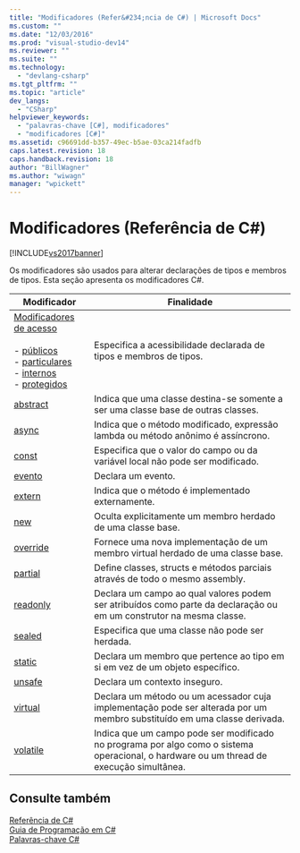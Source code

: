 ```yaml
---
title: "Modificadores (Refer&#234;ncia de C#) | Microsoft Docs"
ms.custom: ""
ms.date: "12/03/2016"
ms.prod: "visual-studio-dev14"
ms.reviewer: ""
ms.suite: ""
ms.technology: 
  - "devlang-csharp"
ms.tgt_pltfrm: ""
ms.topic: "article"
dev_langs: 
  - "CSharp"
helpviewer_keywords: 
  - "palavras-chave [C#], modificadores"
  - "modificadores [C#]"
ms.assetid: c96691dd-b357-49ec-b5ae-03ca214fadfb
caps.latest.revision: 18
caps.handback.revision: 18
author: "BillWagner"
ms.author: "wiwagn"
manager: "wpickett"
---
```

# Modificadores (Refer&#234;ncia de C#)
[!INCLUDE[vs2017banner](../../../csharp/includes/vs2017banner.md)]

Os modificadores são usados para alterar declarações de tipos e membros de tipos.  Esta seção apresenta os modificadores C\#.  
  
|Modificador|Finalidade|  
|-----------------|----------------|  
|[Modificadores de acesso](../../../csharp/language-reference/keywords/access-modifiers.md)<br /><br /> -   [públicos](../../../csharp/language-reference/keywords/public.md)<br />-   [particulares](../../../csharp/language-reference/keywords/private.md)<br />-   [internos](../../../csharp/language-reference/keywords/internal.md)<br />-   [protegidos](../../../csharp/language-reference/keywords/protected.md)|Especifica a acessibilidade declarada de tipos e membros de tipos.|  
|[abstract](../../../csharp/language-reference/keywords/abstract.md)|Indica que uma classe destina\-se somente a ser uma classe base de outras classes.|  
|[async](../../../visual-basic/language-reference/modifiers/async.md)|Indica que o método modificado, expressão lambda ou método anônimo é assíncrono.|  
|[const](../../../csharp/language-reference/keywords/const.md)|Especifica que o valor do campo ou da variável local não pode ser modificado.|  
|[evento](../../../csharp/language-reference/keywords/event.md)|Declara um evento.|  
|[extern](../../../csharp/language-reference/keywords/extern.md)|Indica que o método é implementado externamente.|  
|[new](../../../csharp/language-reference/keywords/new.md)|Oculta explicitamente um membro herdado de uma classe base.|  
|[override](../../../csharp/language-reference/keywords/override.md)|Fornece uma nova implementação de um membro virtual herdado de uma classe base.|  
|[partial](../../../csharp/language-reference/keywords/partial-type.md)|Define classes, structs e métodos parciais através de todo o mesmo assembly.|  
|[readonly](../../../csharp/language-reference/keywords/readonly.md)|Declara um campo ao qual valores podem ser atribuídos como parte da declaração ou em um construtor na mesma classe.|  
|[sealed](../../../csharp/language-reference/keywords/sealed.md)|Especifica que uma classe não pode ser herdada.|  
|[static](../../../csharp/language-reference/keywords/static.md)|Declara um membro que pertence ao tipo em si em vez de um objeto específico.|  
|[unsafe](../../../csharp/language-reference/keywords/unsafe.md)|Declara um contexto inseguro.|  
|[virtual](../../../csharp/language-reference/keywords/virtual.md)|Declara um método ou um acessador cuja implementação pode ser alterada por um membro substituído em uma classe derivada.|  
|[volatile](../../../csharp/language-reference/keywords/volatile.md)|Indica que um campo pode ser modificado no programa por algo como o sistema operacional, o hardware ou um thread de execução simultânea.|  
  
## Consulte também  
 [Referência de C\#](../../../csharp/language-reference/index.md)   
 [Guia de Programação em C\#](../../../csharp/programming-guide/index.md)   
 [Palavras\-chave C\#](../../../csharp/language-reference/keywords/index.md)
